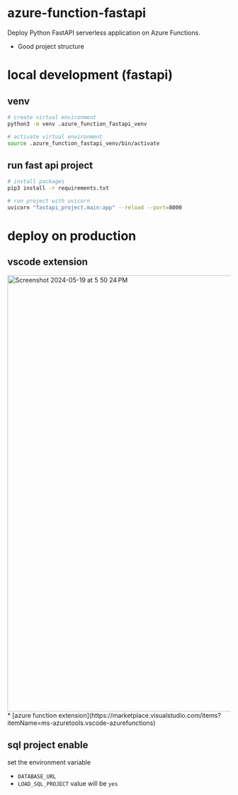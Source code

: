 # azure-function-fastapi
Deploy Python FastAPI serverless application on Azure Functions.

* Good project structure

# local development (fastapi)

## venv
```bash
# create virtual environment
python3 -m venv .azure_function_fastapi_venv

# activate virtual environment
source .azure_function_fastapi_venv/bin/activate
```

## run fast api project

```bash
# install packages
pip3 install -r requirements.txt

# run project with uvicorn
uvicorn "fastapi_project.main:app" --reload --port=8000
```

# deploy on production

## vscode extension
<img width="986" alt="Screenshot 2024-05-19 at 5 50 24 PM" src="https://github.com/code4mk/azure-function-fastapi/assets/17185462/6ed26cba-70d8-4c76-8518-5c0b20eaf281">
* [azure function extension](https://marketplace.visualstudio.com/items?itemName=ms-azuretools.vscode-azurefunctions)

## sql project enable

set the environment variable
* `DATABASE_URL`
* `LOAD_SQL_PROJECT` value will be `yes`